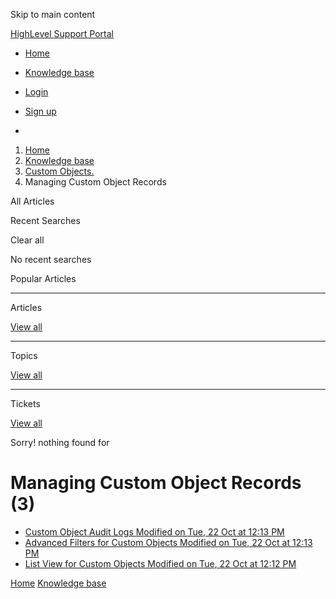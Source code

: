Skip to main content

[ HighLevel Support Portal ](https://help.gohighlevel.com)

  * [ Home ](/support/home)
  * [ Knowledge base ](/support/solutions)

  * [Login](/support/login)
  * [Sign up](/support/signup)
  * 

  1. [Home](/support/home)
  2. [Knowledge base](/support/solutions)
  3. [Custom Objects.](/support/solutions/155000000183)
  4. Managing Custom Object Records

All  Articles 

Recent Searches

Clear all

No recent searches

Popular Articles

* * *

Articles

[View all](/support/search/solutions)

* * *

Topics

[View all](/support/search/topics)

* * *

Tickets

[View all](/support/search/tickets)

Sorry! nothing found for   

# Managing Custom Object Records (3)

  * [ Custom Object Audit Logs Modified on Tue, 22 Oct at 12:13 PM  ](/support/solutions/articles/155000003844-custom-object-audit-logs)
  * [ Advanced Filters for Custom Objects Modified on Tue, 22 Oct at 12:13 PM  ](/support/solutions/articles/155000004013-advanced-filters-for-custom-objects)
  * [ List View for Custom Objects Modified on Tue, 22 Oct at 12:12 PM  ](/support/solutions/articles/155000004029-list-view-for-custom-objects)

[Home](/support/home) [Knowledge base](/support/solutions)
